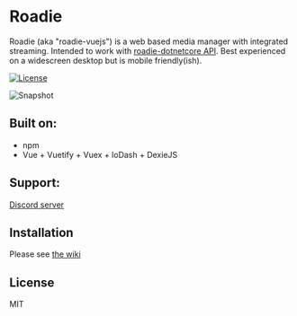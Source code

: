 Roadie 
======

Roadie (aka "roadie-vuejs") is a web based media manager with integrated streaming. Intended to work with [roadie-dotnetcore API](https://github.com/sphildreth/roadie-dotnetcore). Best experienced on a widescreen desktop but is mobile friendly(ish).

[![License](https://img.shields.io/badge/License-MIT-blue.svg)](https://opensource.org/licenses/MIT)

![Snapshot](https://raw.githubusercontent.com/sphildreth/roadie-vuejs/master/roadie-vuejs_snapshot_01.jpg)

Built on:
---------
* npm
* Vue + Vuetify + Vuex + loDash + DexieJS

Support:
------------
[Discord server](https://discord.gg/pZyznJN)

Installation
------------
Please see [the wiki](https://github.com/sphildreth/roadie-vuejs/wiki)

License
-------
MIT

